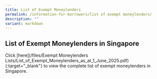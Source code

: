 ```yaml
---
title: List of Exempt Moneylenders
permalink: /information-for-borrowers/list of exempt moneylenders/
description: ""
variant: markdown
---
```

List of Exempt Moneylenders in Singapore
---
Click [here](/files/Exempt Moneylenders Lists/List_of_Exempt_Moneylenders_as_at_1_June_2025.pdf){:target="_blank"} to view the complete list of exempt moneylenders in Singapore.